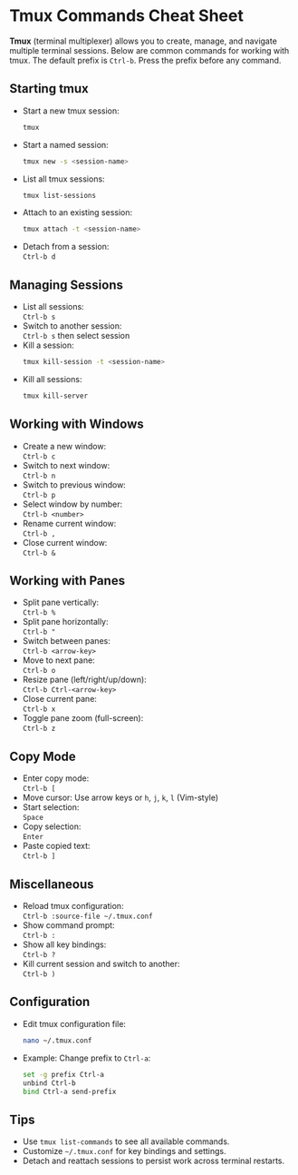 # Tmux Commands Cheat Sheet

**Tmux** (terminal multiplexer) allows you to create, manage, and navigate multiple terminal sessions. Below are common commands for working with tmux. The default prefix is `Ctrl-b`. Press the prefix before any command.

## Starting tmux
- Start a new tmux session:  
  ```bash
  tmux
  ```
- Start a named session:  
  ```bash
  tmux new -s <session-name>
  ```
- List all tmux sessions:  
  ```bash
  tmux list-sessions
  ```
- Attach to an existing session:  
  ```bash
  tmux attach -t <session-name>
  ```
- Detach from a session:  
  `Ctrl-b d`

## Managing Sessions
- List all sessions:  
  `Ctrl-b s`
- Switch to another session:  
  `Ctrl-b s` then select session
- Kill a session:  
  ```bash
  tmux kill-session -t <session-name>
  ```
- Kill all sessions:  
  ```bash
  tmux kill-server
  ```

## Working with Windows
- Create a new window:  
  `Ctrl-b c`
- Switch to next window:  
  `Ctrl-b n`
- Switch to previous window:  
  `Ctrl-b p`
- Select window by number:  
  `Ctrl-b <number>`
- Rename current window:  
  `Ctrl-b ,`
- Close current window:  
  `Ctrl-b &`

## Working with Panes
- Split pane vertically:  
  `Ctrl-b %`
- Split pane horizontally:  
  `Ctrl-b "`
- Switch between panes:  
  `Ctrl-b <arrow-key>`
- Move to next pane:  
  `Ctrl-b o`
- Resize pane (left/right/up/down):  
  `Ctrl-b Ctrl-<arrow-key>`
- Close current pane:  
  `Ctrl-b x`
- Toggle pane zoom (full-screen):  
  `Ctrl-b z`

## Copy Mode
- Enter copy mode:  
  `Ctrl-b [`
- Move cursor: Use arrow keys or `h`, `j`, `k`, `l` (Vim-style)
- Start selection:  
  `Space`
- Copy selection:  
  `Enter`
- Paste copied text:  
  `Ctrl-b ]`

## Miscellaneous
- Reload tmux configuration:  
  `Ctrl-b :source-file ~/.tmux.conf`
- Show command prompt:  
  `Ctrl-b :`
- Show all key bindings:  
  `Ctrl-b ?`
- Kill current session and switch to another:  
  `Ctrl-b )`

## Configuration
- Edit tmux configuration file:  
  ```bash
  nano ~/.tmux.conf
  ```
- Example: Change prefix to `Ctrl-a`:  
  ```bash
  set -g prefix Ctrl-a
  unbind Ctrl-b
  bind Ctrl-a send-prefix
  ```

## Tips
- Use `tmux list-commands` to see all available commands.
- Customize `~/.tmux.conf` for key bindings and settings.
- Detach and reattach sessions to persist work across terminal restarts.